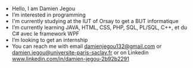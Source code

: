 - Hello, I am Damien Jegou
- I’m interested in programming
- I'm currently studying at the IUT of Orsay to get a BUT informatique
- I’m currently learning JAVA, HTML, CSS, PHP, SQL, PL/SQL, C++, et du C# avec le framework WPF
- I’m looking to get an internship
- You can reach me with email damienjegou132@gmail.com or damien.jegou@universite-paris-saclay.fr  or on Linkedin www.linkedin.com/in/damien-jegou-2b92b2291 

